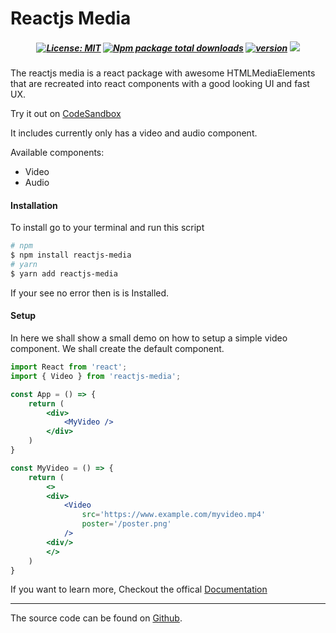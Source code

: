 # Reactjs Media

##### <div align="center"> [![License: MIT](https://flat.badgen.net/npm/license/reactjs-media)](https://opensource.org/licenses/MIT) [![Npm package total downloads](https://flat.badgen.net/npm/dt/reactjs-media)](https://npmjs.com/package/reactjs-media) [![version](https://flat.badgen.net/npm/v/reactjs-media)](https://npmjs.com/package/reactjs-media) [![](https://flat.badgen.net/badge/icon/github?icon=github&label&color=black)](https://github.com/jim-junior/reactjs-media) </div>

The reactjs media is a react package with awesome HTMLMediaElements that are recreated into react components with a good looking UI and fast UX.

Try it out on [CodeSandbox](https://codesandbox.io/p/sandbox/reactjs-media-c5x795)

It includes currently only has a video and audio component.

Available components:

- Video
- Audio

#### Installation

To install go to your terminal and run this script

```bash
# npm
$ npm install reactjs-media
# yarn
$ yarn add reactjs-media
```

If your see no error then is is Installed.

#### Setup

In here we shall show a small demo on how to setup a simple video component. We shall create the default component.


```jsx
import React from 'react';
import { Video } from 'reactjs-media';

const App = () => {
    return (
        <div>
            <MyVideo />
        </div>
    )
}

const MyVideo = () => {
    return (
        <>
        <div>
            <Video
                src='https://www.example.com/myvideo.mp4'
                poster='/poster.png'
            />
        <div/>
        </>
    )
}

```

If you want to learn more, Checkout the offical [Documentation](https://open.cranom.tech/reactjs-media/intro "Documentation")

___

The source code can be found on [Github](https://github.com/jim-junior/reactjs-media).
